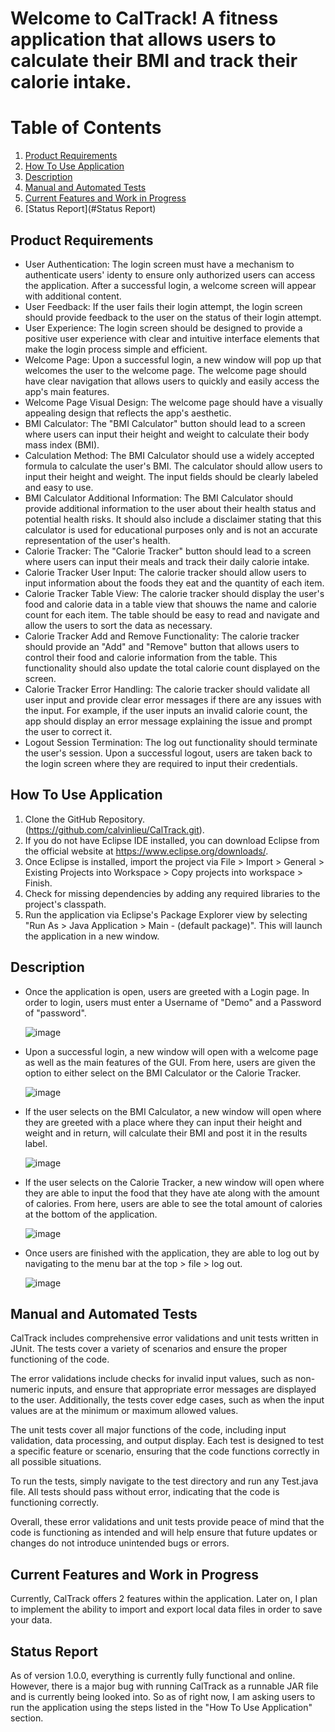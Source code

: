 # Welcome to CalTrack! A fitness application that allows users to calculate their BMI and track their calorie intake.

Table of Contents
=================

1. [Product Requirements](#product-requirements)
2. [How To Use Application](#how-to-use-application)
3. [Description](#description)
4. [Manual and Automated Tests](#manual-and-automated-tests) 
5. [Current Features and Work in Progress](#current-features-and-work-in-progress)
6. [Status Report](#Status Report)

## Product Requirements
 - User Authentication: The login screen must have a mechanism to authenticate users' identy to ensure only authorized users can access the application. After a successful login, a welcome screen will appear with additional content.
 - User Feedback: If the user fails their login attempt, the login screen should provide feedback to the user on the status of their login attempt. 
 - User Experience: The login screen should be designed to provide a positive user experience with clear and intuitive interface elements that make the login process simple and efficient. 
 - Welcome Page: Upon a successful login, a new window will pop up that welcomes the user to the welcome page. The welcome page should have clear navigation that allows users to quickly and easily access the app's main features. 
 - Welcome Page Visual Design: The welcome page should have a visually appealing design that reflects the app's aesthetic.
 - BMI Calculator: The "BMI Calculator" button should lead to a screen where users can input their height and weight to calculate their body mass index (BMI).
 - Calculation Method: The BMI Calculator should use a widely accepted formula to calculate the user's BMI. The calculator should allow users to input their height and weight. The input fields should be clearly labeled and easy to use.
 - BMI Calculator Additional Information: The BMI Calculator should provide additional information to the user about their health status and potential health risks. It should also include a disclaimer stating that this calculator is used for educational purposes only and is not an accurate representation of the user's health. 
 - Calorie Tracker: The "Calorie Tracker" button should lead to a screen where users can input their meals and track their daily calorie intake.
 - Calorie Tracker User Input: The calorie tracker should allow users to input information about the foods they eat and the quantity of each item. 
 - Calorie Tracker Table View: The calorie tracker should display the user's food and calorie data in a table view that shouws the name and calorie count for each item. The table should be easy to read and navigate and allow the users to sort the data as necessary.
 - Calorie Tracker Add and Remove Functionality: The calorie tracker should provide an "Add" and "Remove" button that allows users to control their food and calorie information from the table. This functionality should also update the total calorie count displayed on the screen.
 - Calorie Tracker Error Handling: The calorie tracker should validate all user input and provide clear error messages if there are any issues with the input. For example, if the user inputs an invalid calorie count, the app should display an error message explaining the issue and prompt the user to correct it.
 - Logout Session Termination: The log out functionality should terminate the user's session. Upon a successful logout, users are taken back to the login screen where they are required to input their credentials.
 
 
 ## How To Use Application
  1. Clone the GitHub Repository. (https://github.com/calvinlieu/CalTrack.git).
  2. If you do not have Eclipse IDE installed, you can download Eclipse from the official website at https://www.eclipse.org/downloads/.
  3. Once Eclipse is installed, import the project via File > Import > General > Existing Projects into Workspace > Copy projects into workspace > Finish.
  4. Check for missing dependencies by adding any required libraries to the project's classpath.
  5. Run the application via Eclipse's Package Explorer view by selecting "Run As > Java Application > Main - (default package)". This will launch the application in a new window.
  
  ## Description 
  - Once the application is open, users are greeted with a Login page. In order to login, users must enter a Username of "Demo" and a Password of "password".
  
    ![image](https://cdn.discordapp.com/attachments/967128927065735218/1094817404464402472/image.png)
    
  - Upon a successful login, a new window will open with a welcome page as well as the main features of the GUI. From here, users are given the option to either select on the BMI Calculator or the Calorie Tracker.
  
    ![image](https://cdn.discordapp.com/attachments/967128927065735218/1094818362464419941/image.png)
    
  - If the user selects on the BMI Calculator, a new window will open where they are greeted with a place where they can input their height and weight and in return, will calculate their BMI and post it in the results label. 
  
    ![image](https://cdn.discordapp.com/attachments/967128927065735218/1094819073738682529/image.png)
    
  - If the user selects on the Calorie Tracker, a new window will open where they are able to input the food that they have ate along with the amount of calories. From here, users are able to see the total amount of calories at the bottom of the application.
  
    ![image](https://cdn.discordapp.com/attachments/967128927065735218/1094819906127679609/image.png)
    
  - Once users are finished with the application, they are able to log out by navigating to the menu bar at the top > file > log out.
  
    ![image](https://cdn.discordapp.com/attachments/967128927065735218/1094820300169953422/image.png)
  
  
  ## Manual and Automated Tests
  
CalTrack includes comprehensive error validations and unit tests written in JUnit. The tests cover a variety of scenarios and ensure the proper functioning of the code.

The error validations include checks for invalid input values, such as non-numeric inputs, and ensure that appropriate error messages are displayed to the user. Additionally, the tests cover edge cases, such as when the input values are at the minimum or maximum allowed values.

The unit tests cover all major functions of the code, including input validation, data processing, and output display. Each test is designed to test a specific feature or scenario, ensuring that the code functions correctly in all possible situations.

To run the tests, simply navigate to the test directory and run any Test.java file. All tests should pass without error, indicating that the code is functioning correctly.

Overall, these error validations and unit tests provide peace of mind that the code is functioning as intended and will help ensure that future updates or changes do not introduce unintended bugs or errors.
   
  ## Current Features and Work in Progress
  
Currently, CalTrack offers 2 features within the application. Later on, I plan to implement the ability to import and export local data files in order to save your data.

  ## Status Report

As of version 1.0.0, everything is currently fully functional and online. However, there is a major bug with running CalTrack as a runnable JAR file and is currently being looked into. So as of right now, I am asking users to run the application using the steps listed in the "How To Use Application" section.


  

